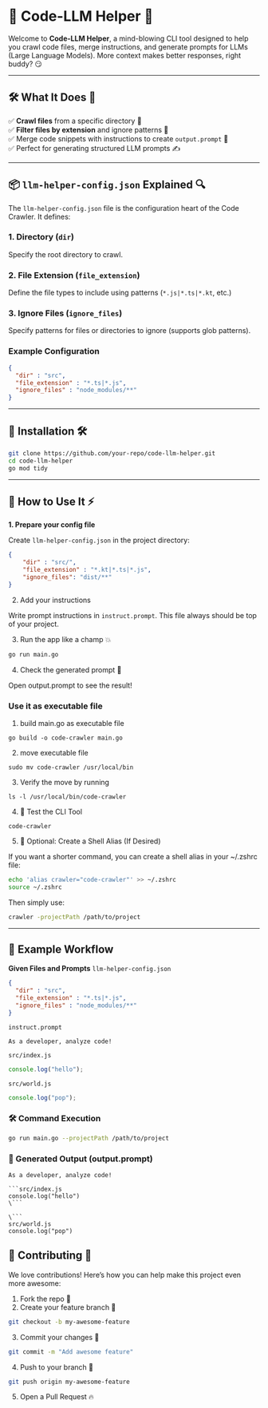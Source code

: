 # 🤯 Code-LLM Helper 🚀  

Welcome to **Code-LLM Helper**, a mind-blowing CLI tool designed to help you crawl code files, merge instructions, and generate prompts for LLMs (Large Language Models). More context makes better responses, right buddy? 😏

---

## 🛠️ What It Does 🧩  

✅ **Crawl files** from a specific directory 🎯  
✅ **Filter files by extension** and ignore patterns 🛑  
✅ Merge code snippets with instructions to create `output.prompt` 🧾  
✅ Perfect for generating structured LLM prompts ✍️  

---

## 📦 `llm-helper-config.json` Explained 🔍  

The `llm-helper-config.json` file is the configuration heart of the Code Crawler. It defines:  

### **1. Directory (`dir`)**  
Specify the root directory to crawl.  

### **2. File Extension (`file_extension`)**  
Define the file types to include using patterns (`*.js|*.ts|*.kt`, etc.)  

### **3. Ignore Files (`ignore_files`)**  
Specify patterns for files or directories to ignore (supports glob patterns).  

### **Example Configuration**  

```json
{
  "dir" : "src",
  "file_extension" : "*.ts|*.js",
  "ignore_files" : "node_modules/**"
}
```

---

## 🔧 Installation 🛠️  

```bash
git clone https://github.com/your-repo/code-llm-helper.git
cd code-llm-helper
go mod tidy
```
---

## 🚀 How to Use It ⚡

**1. Prepare your config file**

Create `llm-helper-config.json` in the project directory:

```json
{
    "dir" : "src/",
    "file_extension" : "*.kt|*.ts|*.js",
    "ignore_files": "dist/**"
}
```

2. Add your instructions

Write prompt instructions in `instruct.prompt`. This file always should be top of your project.

3. Run the app like a champ 💥

```bash
go run main.go
```

4. Check the generated prompt 🎉

Open output.prompt to see the result!

### Use it as executable file

1. build main.go as executable file

```shell
go build -o code-crawler main.go
```

2. move executable file 

```shell
sudo mv code-crawler /usr/local/bin
```

3. Verify the move by running

```shell
ls -l /usr/local/bin/code-crawler
```

4. 🚀 Test the CLI Tool

```shell
code-crawler
```

5. 🧪 Optional: Create a Shell Alias (If Desired)

If you want a shorter command, you can create a shell alias in your ~/.zshrc file:

```bash
echo 'alias crawler="code-crawler"' >> ~/.zshrc
source ~/.zshrc
```

Then simply use:

```bash
crawler -projectPath /path/to/project
```
---

## 📝 Example Workflow

**Given Files and Prompts**
`llm-helper-config.json`

```json
{
  "dir" : "src",
  "file_extension" : "*.ts|*.js",
  "ignore_files" : "node_modules/**"
}
```

`instruct.prompt` 

```prompt
As a developer, analyze code! 
```

`src/index.js`
```javascript
console.log("hello");
```

`src/world.js`
```javascript
console.log("pop");
```

### 🛠 Command Execution

```bash
go run main.go --projectPath /path/to/project
```

### 📝 Generated Output (output.prompt)

```prompt
As a developer, analyze code!

```src/index.js
console.log("hello")
\```

\```
src/world.js
console.log("pop")
```

## 🤝 Contributing 👏
We love contributions! Here’s how you can help make this project even more awesome:

1. Fork the repo 🍴
2. Create your feature branch 🌵
```bash
git checkout -b my-awesome-feature
```
3. Commit your changes 🎉
```bash
git commit -m "Add awesome feature"
```
4. Push to your branch 🚀
```bash
git push origin my-awesome-feature
```
5. Open a Pull Request 🔥